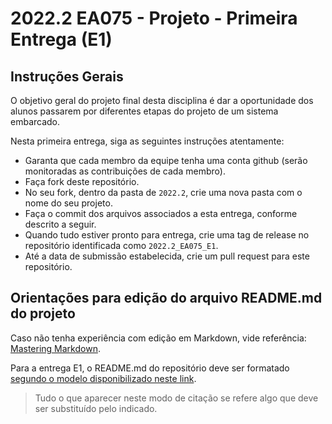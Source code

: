 # 2022.2 EA075 - Projeto - Primeira Entrega (E1)

## Instruções Gerais

O objetivo geral do projeto final desta disciplina é dar a oportunidade dos alunos passarem por diferentes etapas do projeto de um sistema embarcado.

Nesta primeira entrega, siga as seguintes instruções atentamente:
 * Garanta que cada membro da equipe tenha uma conta github (serão monitoradas as contribuições de cada membro).
 * Faça fork deste repositório.
 * No seu fork, dentro da pasta de `2022.2`, crie uma nova pasta com o nome do seu projeto.
 * Faça o commit dos arquivos associados a esta entrega, conforme descrito a seguir.
 * Quando tudo estiver pronto para entrega, crie uma tag de release no repositório identificada como `2022.2_EA075_E1`.
 * Até a data de submissão estabelecida, crie um pull request para este repositório.

## Orientações para edição do arquivo README.md do projeto

Caso não tenha experiência com edição em Markdown, vide referência: [Mastering Markdown](https://guides.github.com/features/mastering-markdown/).

Para a entrega E1, o README.md do repositório deve ser formatado [segundo o modelo disponibilizado neste link](https://github.com/pdpcosta/ea075/blob/main/templates/ea075-E1-template.md).

> Tudo o que aparecer neste modo de citação se refere algo que deve ser substituído pelo indicado. 
